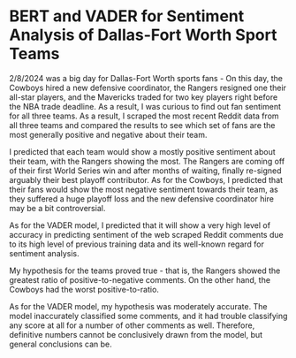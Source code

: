 # BERT and VADER for Sentiment Analysis of Dallas-Fort Worth Sport Teams

2/8/2024 was a big day for Dallas-Fort Worth sports fans - On this day, the Cowboys hired a new defensive coordinator, the
Rangers resigned one their all-star players, and the Mavericks traded for two key players right before the NBA trade 
deadline. As a result, I was curious to find out fan sentiment for all three teams. As a result, I scraped the most recent
Reddit data from all three teams and compared the results to see which set of fans are the most generally positive and
negative about their team.

I predicted that each team would show a mostly positive sentiment about their team, with the Rangers showing the most. The
Rangers are coming off of their first World Series win and after months of waiting, finally re-signed arguably their best
playoff contributor. As for the Cowboys, I predicted that their fans would show the most negative sentiment towards their team,
as they suffered a huge playoff loss and the new defensive coordinator hire may be a bit controversial.

As for the VADER model, I predicted that it will show a very high level of accuracy in predicting sentiment of the web scraped
Reddit comments due to its high level of previous training data and its well-known regard for sentiment analysis.

My hypothesis for the teams proved true - that is, the Rangers showed the greatest ratio of positive-to-negative comments. On
the other hand, the Cowboys had the worst positive-to-ratio.

As for the VADER model, my hypothesis was moderately accurate. The model inaccurately classified some comments, and it had
trouble classifying any score at all for a number of other comments as well. Therefore, definitive numbers cannot be
conclusively drawn from the model, but general conclusions can be.
